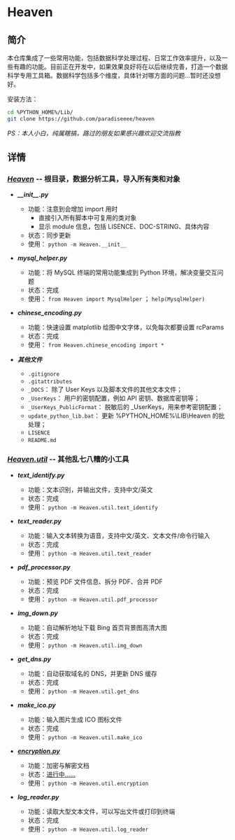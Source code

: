 # Heaven


## 简介

本仓库集成了一些常用功能，包括数据科学处理过程、日常工作效率提升，以及一些有趣的功能。目前正在开发中，如果效果良好将在以后继续完善，打造一个数据科学专用工具箱。数据科学包括多个维度，具体针对哪方面的问题...暂时还没想好。

安装方法：

```bash
cd %PYTHON_HOME%/Lib/
git clone https://github.com/paradiseeee/heaven
```

*PS：本人小白，纯属瞎搞，路过的朋友如果感兴趣欢迎交流指教*


## 详情

### [***Heaven***](./) -- 根目录，数据分析工具，导入所有类和对象

- <strong><i>\_\_init\_\_.py</i></strong>
    - 功能：注意到会增加 import 用时
        - 直接引入所有脚本中可复用的类对象
        - 显示 module 信息，包括 LISENCE、DOC-STRING、具体内容
    - 状态：同步更新
    - 使用： `python -m Heaven.__init__`

- <strong><i>mysql_helper.py</i></strong>
    - 功能：将 MySQL 终端的常用功能集成到 Python 环境，解决变量交互问题
    - 状态：完成
    - 使用： `from Heaven import MysqlHelper` ； `help(MysqlHelper)`

- <strong><i>chinese_encoding.py</i></strong>
    - 功能：快速设置 matplotlib 绘图中文字体，以免每次都要设置 rcParams
    - 状态：完成
    - 使用： `from Heaven.chinese_encoding import *` 

- <strong><i>其他文件</i></strong>
    - `.gitignore`
    - `.gitattributes`
    - `_DOCS`： 除了 User Keys 以及脚本文件的其他文本文件；
    - `_UserKeys`： 用户的密钥配置，例如 API 密钥、数据库密钥等；
    - `_UserKeys_PublicFormat`： 脱敏后的 _UserKeys，用来参考密钥配置；
    - `update_python_lib.bat`： 更新 %PYTHON_HOME%\LIB\Heaven 的批处理；
    - `LISENCE`
    - `README.md`

### [***Heaven.util***](./util) -- 其他乱七八糟的小工具

<!-- <details>
    <summary>展开<strong><em>模块列表</em></strong></summary> -->

- <strong><i>text_identify.py</i></strong>
    - 功能：文本识别，并输出文件，支持中文/英文
    - 状态：完成
    - 使用： `python -m Heaven.util.text_identify`

- <strong><i>text_reader.py</i></strong>
    - 功能：输入文本转换为语音，支持中文/英文、文本文件/命令行输入
    - 状态：完成
    - 使用： `python -m Heaven.util.text_reader`

- <strong><i>pdf_processor.py</i></strong>
    - 功能：预览 PDF 文件信息、拆分 PDF、合并 PDF
    - 状态：完成
    - 使用： `python -m Heaven.util.pdf_processor`

- <strong><i>img_down.py</i></strong>
    - 功能：自动解析地址下载 Bing 首页背景图高清大图
    - 状态：完成
    - 使用： `python -m Heaven.util.img_down`

- <strong><i>get_dns.py</i></strong>
    - 功能：自动获取域名的 DNS，并更新 DNS 缓存
    - 状态：完成
    - 使用： `python -m Heaven.util.get_dns`

- <strong><i>make_ico.py</i></strong>
    - 功能：输入图片生成 ICO 图标文件
    - 状态：完成
    - 使用： `python -m Heaven.util.make_ico`

- <strong><i>[encryption.py](./util/encryption.py)</i></strong>
    - 功能：加密与解密文档
    - 状态：[进行中……](./util/encryption.py)
    - 使用： `python -m Heaven.util.encryption`

- <strong><i>log_reader.py</i></strong>
    - 功能：读取大型文本文件，可以写出文件或打印到终端
    - 状态：完成
    - 使用： `python -m Heaven.util.log_reader`

<!-- </details> -->
